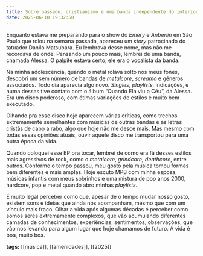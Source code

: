```yaml
---
title: Sobre passado, cristianismo e uma banda independente do interior de SP
date: 2025-06-10 19:32:50
---
```


Enquanto estava me preparando para o show do *Emery* e *Anberlin* em São Paulo que rolou na semana passada, apareceu um *story* patrocinado do tatuador Danilo Matsubara. Eu lembrava desse nome, mas não me recordava de onde. Pensando um pouco mais, lembrei de uma banda, chamada Alessa. O palpite estava certo, ele era o vocalista da banda. 

Na minha adolescência, quando o metal rolava solto nos meus fones, descobri um sem número de bandas de *metalcore*, *screamo* e gêneros associados. Todo dia aparecia algo novo. *Singles*, *playlists*, indicações, e numa dessas tive contato com o álbum “Quando Ela viu o Céu”, da Alessa. Era um disco poderoso, com ótimas variações de estilos e muito bem executado. 

Olhando pra esse disco hoje aparecem várias críticas, como trechos extremamente semelhantes com músicas de outras bandas e as letras cristãs de cabo a rabo, algo que hoje não me desce mais. Mas mesmo com todas essas opiniões atuais, ouvir aquele disco me transportou para uma outra época da vida.

Quando coloquei esse EP pra tocar, lembrei de como era fã desses estilos mais agressivos de rock, como o *metalcore*, *grindcore*, *deathcore*, entre outros. Conforme o tempo passou, meu gosto pela música tomou formas bem diferentes e mais amplas. Hoje escuto MPB com minha esposa, músicas infantis com meus sobrinhos e uma mistura de pop anos 2000, hardcore, pop e metal quando abro minhas *playlists*. 

É muito legal perceber como que, apesar de o tempo mudar nosso gosto, existem sons e ideias que ainda nos acompanham, mesmo que com um vínculo mais fraco. Olhar a vida após algumas décadas é perceber como somos seres extremamente complexos, que vão acumulando diferentes camadas de conhecimentos, experiências, sentimentos, observações, que vão nos levando para algum lugar que hoje chamamos de futuro. A vida é boa, muito boa.

<b>tags:</b> [[música]], [[amenidades]], [[2025]]
